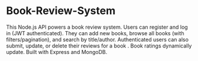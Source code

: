 # Book-Review-System
This Node.js API powers a book review system. Users can register and log in (JWT authenticated). They can add new books, browse all books (with filters/pagination), and search by title/author. Authenticated users can also submit, update, or delete their reviews for a book . Book ratings dynamically update. Built with Express and MongoDB.
